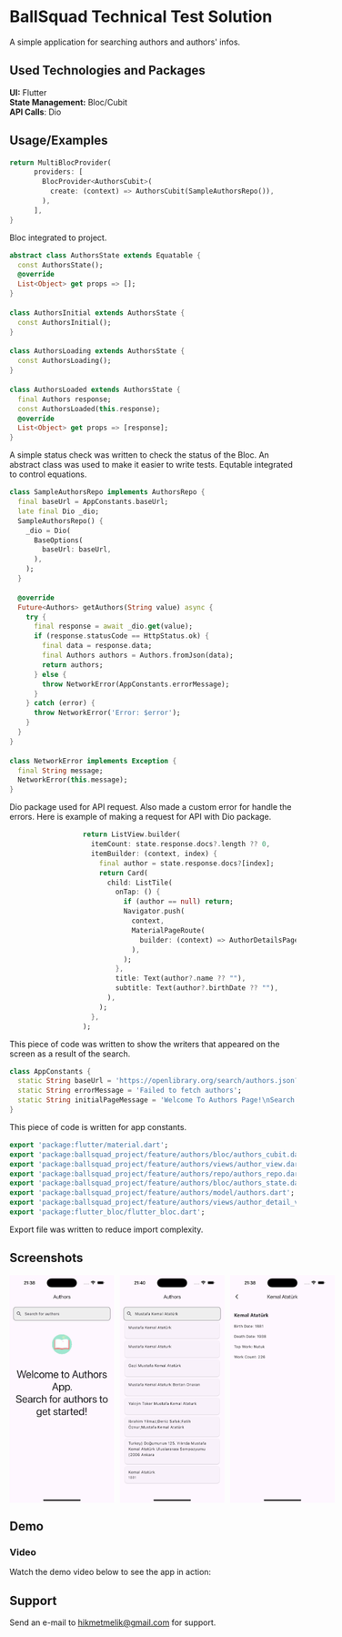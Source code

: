 # BallSquad Technical Test Solution

A simple application for searching authors and authors' infos.

## Used Technologies and Packages

**UI:** Flutter \
**State Management:** Bloc/Cubit \
**API Calls**: Dio

## Usage/Examples

```dart
return MultiBlocProvider(
      providers: [
        BlocProvider<AuthorsCubit>(
          create: (context) => AuthorsCubit(SampleAuthorsRepo()),
        ),
      ],
}
```

Bloc integrated to project.

```dart
abstract class AuthorsState extends Equatable {
  const AuthorsState();
  @override
  List<Object> get props => [];
}

class AuthorsInitial extends AuthorsState {
  const AuthorsInitial();
}

class AuthorsLoading extends AuthorsState {
  const AuthorsLoading();
}

class AuthorsLoaded extends AuthorsState {
  final Authors response;
  const AuthorsLoaded(this.response);
  @override
  List<Object> get props => [response];
}
```

A simple status check was written to check the status of the Bloc. An abstract class was used to make it easier to write tests. Equtable integrated to control equations.

```dart
class SampleAuthorsRepo implements AuthorsRepo {
  final baseUrl = AppConstants.baseUrl;
  late final Dio _dio;
  SampleAuthorsRepo() {
    _dio = Dio(
      BaseOptions(
        baseUrl: baseUrl,
      ),
    );
  }

  @override
  Future<Authors> getAuthors(String value) async {
    try {
      final response = await _dio.get(value);
      if (response.statusCode == HttpStatus.ok) {
        final data = response.data;
        final Authors authors = Authors.fromJson(data);
        return authors;
      } else {
        throw NetworkError(AppConstants.errorMessage);
      }
    } catch (error) {
      throw NetworkError('Error: $error');
    }
  }
}

class NetworkError implements Exception {
  final String message;
  NetworkError(this.message);
}
```

Dio package used for API request. Also made a custom error for handle the errors. Here is example of making a request for API with Dio package.

```dart
                  return ListView.builder(
                    itemCount: state.response.docs?.length ?? 0,
                    itemBuilder: (context, index) {
                      final author = state.response.docs?[index];
                      return Card(
                        child: ListTile(
                          onTap: () {
                            if (author == null) return;
                            Navigator.push(
                              context,
                              MaterialPageRoute(
                                builder: (context) => AuthorDetailsPage(authorDetails: author),
                              ),
                            );
                          },
                          title: Text(author?.name ?? ""),
                          subtitle: Text(author?.birthDate ?? ""),
                        ),
                      );
                    },
                  );
```

This piece of code was written to show the writers that appeared on the screen as a result of the search.

```dart
class AppConstants {
  static String baseUrl = 'https://openlibrary.org/search/authors.json?q=';
  static String errorMessage = 'Failed to fetch authors';
  static String initialPageMessage = 'Welcome To Authors Page!\nSearch for authors to get started!';
}
```

This piece of code is written for app constants.

```dart
export 'package:flutter/material.dart';
export 'package:ballsquad_project/feature/authors/bloc/authors_cubit.dart';
export 'package:ballsquad_project/feature/authors/views/author_view.dart';
export 'package:ballsquad_project/feature/authors/repo/authors_repo.dart';
export 'package:ballsquad_project/feature/authors/bloc/authors_state.dart';
export 'package:ballsquad_project/feature/authors/model/authors.dart';
export 'package:ballsquad_project/feature/authors/views/author_detail_view.dart';
export 'package:flutter_bloc/flutter_bloc.dart';
```

Export file was written to reduce import complexity.

## Screenshots

<div style="display: flex; gap: 10px;" >
    <img src="./assets/screenshots/home_page.png" height=400>
    <img src="./assets/screenshots/search_result.png" height=400>
    <img src="./assets/screenshots/author_detail.png" height=400>
</div>

## Demo

### Video

Watch the demo video below to see the app in action:

## Support

Send an e-mail to hikmetmelik@gmail.com for support.
